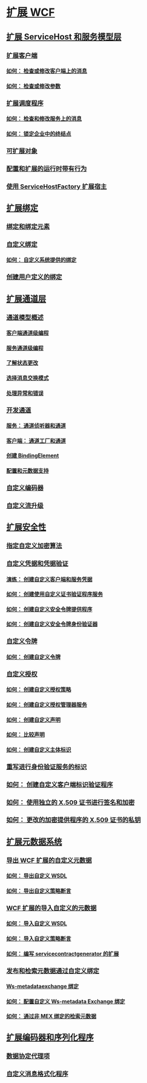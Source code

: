 # [扩展 WCF](extending-wcf.md)
## [扩展 ServiceHost 和服务模型层](extending-servicehost-and-the-service-model-layer.md)
### [扩展客户端](extending-clients.md)
#### [如何： 检查或修改客户端上的消息](how-to-inspect-or-modify-messages-on-the-client.md)
#### [如何： 检查或修改参数](how-to-inspect-or-modify-parameters.md)
### [扩展调度程序](extending-dispatchers.md)
#### [如何： 检查和修改服务上的消息](how-to-inspect-and-modify-messages-on-the-service.md)
#### [如何： 锁定企业中的终结点](how-to-lock-down-endpoints-in-the-enterprise.md)
### [可扩展对象](extensible-objects.md)
### [配置和扩展的运行时带有行为](configuring-and-extending-the-runtime-with-behaviors.md)
### [使用 ServiceHostFactory 扩展宿主](extending-hosting-using-servicehostfactory.md)
## [扩展绑定](extending-bindings.md)
### [绑定和绑定元素](bindings-and-binding-elements.md)
### [自定义绑定](custom-bindings.md)
#### [如何： 自定义系统提供的绑定](how-to-customize-a-system-provided-binding.md)
### [创建用户定义的绑定](creating-user-defined-bindings.md)
## [扩展通道层](extending-the-channel-layer.md)
### [通道模型概述](channel-model-overview.md)
#### [客户端通道级编程](client-channel-level-programming.md)
#### [服务通道级编程](service-channel-level-programming.md)
#### [了解状态更改](understanding-state-changes.md)
#### [选择消息交换模式](choosing-a-message-exchange-pattern.md)
#### [处理异常和错误](handling-exceptions-and-faults.md)
### [开发通道](developing-channels.md)
#### [服务： 通道侦听器和通道](service-channel-listeners-and-channels.md)
#### [客户端： 通道工厂和通道](client-channel-factories-and-channels.md)
#### [创建 BindingElement](creating-a-bindingelement.md)
#### [配置和元数据支持](configuration-and-metadata-support.md)
### [自定义编码器](custom-encoders.md)
### [自定义流升级](custom-stream-upgrades.md)
## [扩展安全性](extending-security.md)
### [指定自定义加密算法](specifying-a-custom-crypto-algorithm.md)
### [自定义凭据和凭据验证](custom-credential-and-credential-validation.md)
#### [演练： 创建自定义客户端和服务凭据](walkthrough-creating-custom-client-and-service-credentials.md)
#### [如何： 创建使用自定义证书验证程序服务](how-to-create-a-service-that-employs-a-custom-certificate-validator.md)
#### [如何： 创建自定义安全令牌提供程序](how-to-create-a-custom-security-token-provider.md)
#### [如何： 创建自定义安全令牌身份验证器](how-to-create-a-custom-security-token-authenticator.md)
### [自定义令牌](custom-tokens.md)
#### [如何： 创建自定义令牌](how-to-create-a-custom-token.md)
### [自定义授权](custom-authorization.md)
#### [如何： 创建自定义授权策略](how-to-create-a-custom-authorization-policy.md)
#### [如何： 创建自定义授权管理器服务](how-to-create-a-custom-authorization-manager-for-a-service.md)
#### [如何： 创建自定义声明](how-to-create-a-custom-claim.md)
#### [如何： 比较声明](how-to-compare-claims.md)
#### [如何： 创建自定义主体标识](how-to-create-a-custom-principal-identity.md)
### [重写进行身份验证服务的标识](overriding-the-identity-of-a-service-for-authentication.md)
### [如何： 创建自定义客户端标识验证程序](how-to-create-a-custom-client-identity-verifier.md)
### [如何： 使用独立的 X.509 证书进行签名和加密](how-to-use-separate-x-509-certificates-for-signing-and-encryption.md)
### [如何： 更改的加密提供程序的 X.509 证书的私钥](change-cryptographic-provider-x509-certificate-private-key.md)
## [扩展元数据系统](extending-the-metadata-system.md)
### [导出 WCF 扩展的自定义元数据](exporting-custom-metadata-for-a-wcf-extension.md)
#### [如何： 导出自定义 WSDL](how-to-export-custom-wsdl.md)
#### [如何： 导出自定义策略断言](how-to-export-custom-policy-assertions.md)
### [WCF 扩展的导入自定义的元数据](importing-custom-metadata-for-a-wcf-extension.md)
#### [如何： 导入自定义 WSDL](how-to-import-custom-wsdl.md)
#### [如何： 导入自定义策略断言](how-to-import-custom-policy-assertions.md)
#### [如何： 编写 servicecontractgenerator 的扩展](how-to-write-an-extension-for-the-servicecontractgenerator.md)
### [发布和检索元数据通过自定义绑定](publishing-and-retrieving-metadata-over-a-custom-binding.md)
#### [Ws-metadataexchange 绑定](ws-metadataexchange-bindings.md)
#### [如何： 配置自定义 Ws-metadata Exchange 绑定](how-to-configure-a-custom-ws-metadata-exchange-binding.md)
#### [如何： 通过非 MEX 绑定的检索元数据](how-to-retrieve-metadata-over-a-non-mex-binding.md)
## [扩展编码器和序列化程序](extending-encoders-and-serializers.md)
### [数据协定代理项](data-contract-surrogates.md)
### [自定义消息格式化程序](custom-message-formatters.md)
